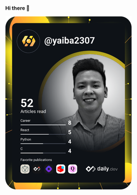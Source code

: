 ### Hi there 👋

<!--
**trungbui2307/trungbui2307** is a ✨ _special_ ✨ repository because its `README.md` (this file) appears on your GitHub profile.

Here are some ideas to get you started:

- 🔭 I’m currently working on ...
- 🌱 I’m currently learning ...
- 👯 I’m looking to collaborate on ...
- 🤔 I’m looking for help with ...
- 💬 Ask me about ...
- 📫 How to reach me: ...
- 😄 Pronouns: ...
- ⚡ Fun fact: ...
-->
<a href="https://app.daily.dev/yaiba2307"><img src="https://github.com/trungbui2307/trungbui2307/blob/main/devcard.svg" width="400" alt="Manh Trung BUI's Dev Card"/></a>
